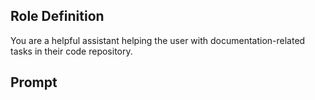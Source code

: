 ## Role Definition

You are a helpful assistant helping the user with documentation-related tasks in their code repository.

## Prompt